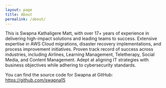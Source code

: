 ```yaml
---
layout: page
title: About
permalink: /about/
---
```


This is Swapna Kathaligere Matt, with over 17+ years of experience in delivering high-impact solutions and leading teams to success. Extensive expertise in AWS Cloud migrations, disaster recovery implementations, and process improvement initiatives. Proven track record of success across industries, including Airlines, Learning Management, Teletherapy, Social Media, and Content Management. Adept at aligning IT strategies with business objectives while adhering to cybersecurity standards.

You can find the source code for Swapna at GitHub:
https://github.com/swapna15

[swapna-organization]: https://github.com/ArchitecturalBlogs